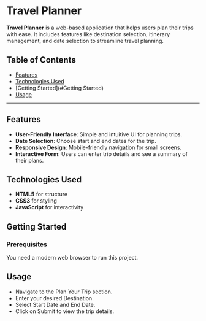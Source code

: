# Travel Planner

**Travel Planner** is a web-based application that helps users plan their trips with ease. It includes features like destination selection, itinerary management, and date selection to streamline travel planning.

## Table of Contents
- [Features](#features)
- [Technologies Used](#technologies-used)
- [Getting Started](#Getting Started)
- [Usage](#usage)

---

## Features

- **User-Friendly Interface**: Simple and intuitive UI for planning trips.
- **Date Selection**: Choose start and end dates for the trip.
- **Responsive Design**: Mobile-friendly navigation for small screens.
- **Interactive Form**: Users can enter trip details and see a summary of their plans.

## Technologies Used

- **HTML5** for structure
- **CSS3** for styling
- **JavaScript** for interactivity

## Getting Started

### Prerequisites
You need a modern web browser to run this project.

## Usage
- Navigate to the Plan Your Trip section.
- Enter your desired Destination.
- Select Start Date and End Date.
- Click on Submit to view the trip details.

